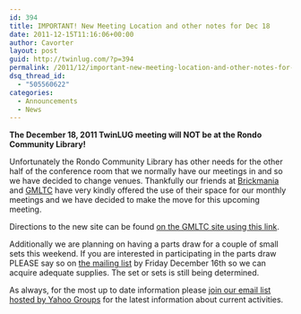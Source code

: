 ```yaml
---
id: 394
title: IMPORTANT! New Meeting Location and other notes for Dec 18
date: 2011-12-15T11:16:06+00:00
author: Cavorter
layout: post
guid: http://twinlug.com/?p=394
permalink: /2011/12/important-new-meeting-location-and-other-notes-for-dec-18/
dsq_thread_id:
  - "505560622"
categories:
  - Announcements
  - News
---
```

**The December 18, 2011 TwinLUG meeting will NOT be at the Rondo Community Library!**

Unfortunately the Rondo Community Library has other needs for the other half of the conference room that we normally have our meetings in and so we have decided to change venues. Thankfully our friends at [Brickmania](http://www.brickmania.com/) and [GMLTC](http://gmltc.org/) have very kindly offered the use of their space for our monthly meetings and we have decided to make the move for this upcoming meeting.

Directions to the new site can be found [on the GMLTC site using this link](http://gmltc.org/index.php?option=com_content&view=article&id=11&Itemid=16).

Additionally we are planning on having a parts draw for a couple of small sets this weekend. If you are interested in participating in the parts draw PLEASE say so on <a href="http://groups.yahoo.com/group/TwinLUG/" target="_blank">the mailing list</a> by Friday December 16th so we can acquire adequate supplies. The set or sets is still being determined.

As always, for the most up to date information please [join our email list hosted by Yahoo Groups](http://groups.yahoo.com/group/TwinLUG/) for the latest information about current activities.
